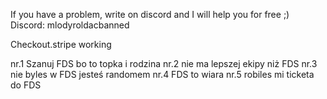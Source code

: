 If you have a problem, write on discord and I will help you for free ;)
Discord: mlodyroldacbanned

Checkout.stripe working

nr.1 Szanuj FDS bo to topka i rodzina 
nr.2 nie ma lepszej ekipy niż FDS 
nr.3 nie byles w FDS jesteś randomem 
nr.4 FDS to wiara
nr.5 robiles mi ticketa do FDS
